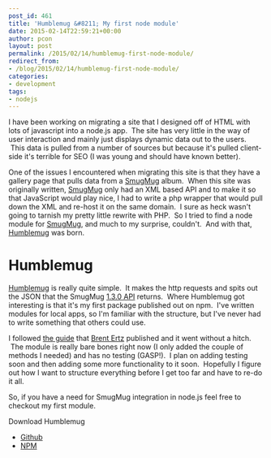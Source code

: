 ```yaml
---
post_id: 461
title: 'Humblemug &#8211; My first node module'
date: 2015-02-14T22:59:21+00:00
author: pcon
layout: post
permalink: /2015/02/14/humblemug-first-node-module/
redirect_from:
- /blog/2015/02/14/humblemug-first-node-module/
categories:
- development
tags:
- nodejs
---
```

I have been working on migrating a site that I designed off of HTML with lots of javascript into a node.js app.  The site has very little in the way of user interaction and mainly just displays dynamic data out to the users.  This data is pulled from a number of sources but because it's pulled client-side it's terrible for SEO (I was young and should have known better).

One of the issues I encountered when migrating this site is that they have a gallery page that pulls data from a [SmugMug](http://www.smugmug.com/ "SmugMug") album.  When this site was originally written, [SmugMug](http://www.smugmug.com/ "SmugMug") only had an XML based API and to make it so that JavaScript would play nice, I had to write a php wrapper that would pull down the XML and re-host it on the same domain.  I sure as heck wasn't going to tarnish my pretty little rewrite with PHP.  So I tried to find a node module for [SmugMug](http://www.smugmug.com/ "SmugMug"), and much to my surprise, couldn't.  And with that, [Humblemug](https://github.com/pcon/humblemug "Humblemug") was born.

# Humblemug

[Humblemug](https://github.com/pcon/humblemug "Humblemug") is really quite simple.  It makes the http requests and spits out the JSON that the SmugMug [1.3.0 API](http://api.smugmug.com/services/api/?version=1.3.0 "SmugMug 1.3.0 API") returns.  Where Humblemug got interesting is that it's my first package published out on npm.  I've written modules for local apps, so I'm familiar with the structure, but I've never had to write something that others could use.

I followed [the guide](https://quickleft.com/blog/creating-and-publishing-a-node-js-module/ "Creating and Publishing a Node.js Module") that [Brent Ertz](https://quickleft.com/blog/author/brent/ "Brent Ertz") published and it went without a hitch.  The module is really bare bones right now (I only added the couple of methods I needed) and has no testing (GASP!).  I plan on adding testing soon and then adding some more functionality to it soon.  Hopefully I figure out how I want to structure everything before I get too far and have to re-do it all.

So, if you have a need for SmugMug integration in node.js feel free to checkout my first module.

Download Humblemug

* [Github](https://github.com/pcon/humblemug "Humblemug on Github")
* [NPM](https://www.npmjs.com/package/humblemug "humblmug on NPM")